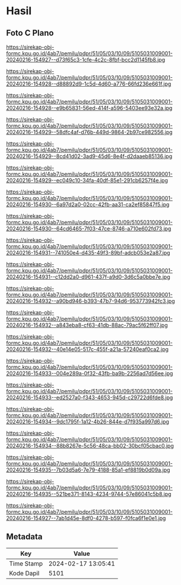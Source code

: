 # Hasil

## Foto C Plano

https://sirekap-obj-formc.kpu.go.id/4ab7/pemilu/pdpr/51/05/03/10/09/5105031009001-20240216-154927--d73f65c3-1cfe-4c2c-8fbf-bcc2d1145fb8.jpg

https://sirekap-obj-formc.kpu.go.id/4ab7/pemilu/pdpr/51/05/03/10/09/5105031009001-20240216-154928--d88892d9-1c5d-4d60-a776-66fd236e661f.jpg

https://sirekap-obj-formc.kpu.go.id/4ab7/pemilu/pdpr/51/05/03/10/09/5105031009001-20240216-154928--e9b65831-56ed-414f-a596-5403ee93e32a.jpg

https://sirekap-obj-formc.kpu.go.id/4ab7/pemilu/pdpr/51/05/03/10/09/5105031009001-20240216-154929--58dfc4af-d76b-449d-9864-2b97ce982556.jpg

https://sirekap-obj-formc.kpu.go.id/4ab7/pemilu/pdpr/51/05/03/10/09/5105031009001-20240216-154929--8cd41d02-3ad9-45d6-8e4f-d2daaeb85136.jpg

https://sirekap-obj-formc.kpu.go.id/4ab7/pemilu/pdpr/51/05/03/10/09/5105031009001-20240216-154929--ec049c10-34fa-40df-85e1-291cb6257f4e.jpg

https://sirekap-obj-formc.kpu.go.id/4ab7/pemilu/pdpr/51/05/03/10/09/5105031009001-20240216-154930--6a97d2a0-02cc-42fb-aa31-ca2ef85847f5.jpg

https://sirekap-obj-formc.kpu.go.id/4ab7/pemilu/pdpr/51/05/03/10/09/5105031009001-20240216-154930--64cd6465-7f03-47ce-8746-a710e602fd73.jpg

https://sirekap-obj-formc.kpu.go.id/4ab7/pemilu/pdpr/51/05/03/10/09/5105031009001-20240216-154931--741050e4-d435-49f3-89bf-adcb053e2a87.jpg

https://sirekap-obj-formc.kpu.go.id/4ab7/pemilu/pdpr/51/05/03/10/09/5105031009001-20240216-154931--c12dd2a0-d961-437f-a9d0-3d6c5a0bbe7e.jpg

https://sirekap-obj-formc.kpu.go.id/4ab7/pemilu/pdpr/51/05/03/10/09/5105031009001-20240216-154932--a90bd946-b393-47b7-94d6-953773942fc3.jpg

https://sirekap-obj-formc.kpu.go.id/4ab7/pemilu/pdpr/51/05/03/10/09/5105031009001-20240216-154932--a843eba8-cf63-41db-88ac-79ac5f62ff07.jpg

https://sirekap-obj-formc.kpu.go.id/4ab7/pemilu/pdpr/51/05/03/10/09/5105031009001-20240216-154932--40e14e05-517c-455f-a21a-57240eaf0ca2.jpg

https://sirekap-obj-formc.kpu.go.id/4ab7/pemilu/pdpr/51/05/03/10/09/5105031009001-20240216-154933--004e289a-0f32-43fb-ba9b-2256ad7d56ee.jpg

https://sirekap-obj-formc.kpu.go.id/4ab7/pemilu/pdpr/51/05/03/10/09/5105031009001-20240216-154933--ed2527a0-f343-4653-945d-c29722d6fde8.jpg

https://sirekap-obj-formc.kpu.go.id/4ab7/pemilu/pdpr/51/05/03/10/09/5105031009001-20240216-154934--9dc1795f-1a12-4b26-844e-d7f935a997d6.jpg

https://sirekap-obj-formc.kpu.go.id/4ab7/pemilu/pdpr/51/05/03/10/09/5105031009001-20240216-154934--88b8267e-5c56-48ca-bb02-30bcf05cbac0.jpg

https://sirekap-obj-formc.kpu.go.id/4ab7/pemilu/pdpr/51/05/03/10/09/5105031009001-20240216-154935--7b03d5a6-7e79-4188-85a1-ef8819b0d09a.jpg

https://sirekap-obj-formc.kpu.go.id/4ab7/pemilu/pdpr/51/05/03/10/09/5105031009001-20240216-154935--521be371-8143-4234-9744-57e86041c5b8.jpg

https://sirekap-obj-formc.kpu.go.id/4ab7/pemilu/pdpr/51/05/03/10/09/5105031009001-20240216-154927--7ab1d45e-8df0-4278-b597-f0fca6f1e0e1.jpg


## Metadata

| Key        | Value               |
| ---------- | ------------------- |
| Time Stamp | 2024-02-17 13:05:41 |
| Kode Dapil | 5101                |



